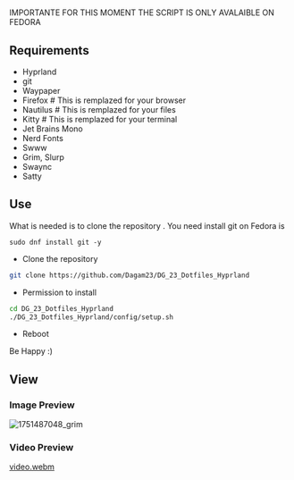 #
IMPORTANTE FOR THIS MOMENT THE SCRIPT IS ONLY AVALAIBLE ON FEDORA

## Requirements
- Hyprland
- git
- Waypaper
- Firefox # This is remplazed for your browser
- Nautilus # This is remplazed for your files
- Kitty # This is remplazed for your terminal
- Jet Brains Mono
- Nerd Fonts
- Swww
- Grim, Slurp
- Swaync
- Satty
## Use
What is needed is to clone the repository
. You need install git on Fedora is  

`sudo dnf install git -y`

- Clone the repository  

```bash
git clone https://github.com/Dagam23/DG_23_Dotfiles_Hyprland  
```
- Permission to install
  
```bash
cd DG_23_Dotfiles_Hyprland  
./DG_23_Dotfiles_Hyprland/config/setup.sh

```
- Reboot  

Be Happy :)  

## View
### Image Preview
![1751487048_grim](https://github.com/user-attachments/assets/142539e7-42fa-4b08-9b62-5585f10e0568)
### Video Preview
[video.webm](https://github.com/user-attachments/assets/e9385092-a9bc-493d-bb8c-4478d0281a42)



